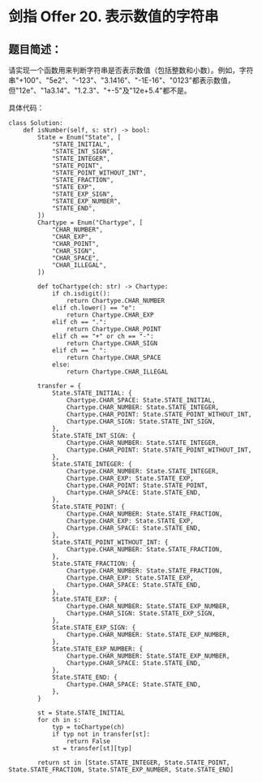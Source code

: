 # 剑指 Offer 20. 表示数值的字符串
## 题目简述：
请实现一个函数用来判断字符串是否表示数值（包括整数和小数）。例如，字符串"+100"、"5e2"、"-123"、"3.1416"、"-1E-16"、"0123"都表示数值，但"12e"、"1a3.14"、"1.2.3"、"+-5"及"12e+5.4"都不是。
 
具体代码：

	class Solution:
	    def isNumber(self, s: str) -> bool:
	        State = Enum("State", [
	            "STATE_INITIAL",
	            "STATE_INT_SIGN",
	            "STATE_INTEGER",
	            "STATE_POINT",
	            "STATE_POINT_WITHOUT_INT",
	            "STATE_FRACTION",
	            "STATE_EXP",
	            "STATE_EXP_SIGN",
	            "STATE_EXP_NUMBER",
	            "STATE_END",
	        ])
	        Chartype = Enum("Chartype", [
	            "CHAR_NUMBER",
	            "CHAR_EXP",
	            "CHAR_POINT",
	            "CHAR_SIGN",
	            "CHAR_SPACE",
	            "CHAR_ILLEGAL",
	        ])
	
	        def toChartype(ch: str) -> Chartype:
	            if ch.isdigit():
	                return Chartype.CHAR_NUMBER
	            elif ch.lower() == "e":
	                return Chartype.CHAR_EXP
	            elif ch == ".":
	                return Chartype.CHAR_POINT
	            elif ch == "+" or ch == "-":
	                return Chartype.CHAR_SIGN
	            elif ch == " ":
	                return Chartype.CHAR_SPACE
	            else:
	                return Chartype.CHAR_ILLEGAL
	        
	        transfer = {
	            State.STATE_INITIAL: {
	                Chartype.CHAR_SPACE: State.STATE_INITIAL,
	                Chartype.CHAR_NUMBER: State.STATE_INTEGER,
	                Chartype.CHAR_POINT: State.STATE_POINT_WITHOUT_INT,
	                Chartype.CHAR_SIGN: State.STATE_INT_SIGN,
	            },
	            State.STATE_INT_SIGN: {
	                Chartype.CHAR_NUMBER: State.STATE_INTEGER,
	                Chartype.CHAR_POINT: State.STATE_POINT_WITHOUT_INT,
	            },
	            State.STATE_INTEGER: {
	                Chartype.CHAR_NUMBER: State.STATE_INTEGER,
	                Chartype.CHAR_EXP: State.STATE_EXP,
	                Chartype.CHAR_POINT: State.STATE_POINT,
	                Chartype.CHAR_SPACE: State.STATE_END,
	            },
	            State.STATE_POINT: {
	                Chartype.CHAR_NUMBER: State.STATE_FRACTION,
	                Chartype.CHAR_EXP: State.STATE_EXP,
	                Chartype.CHAR_SPACE: State.STATE_END,
	            },
	            State.STATE_POINT_WITHOUT_INT: {
	                Chartype.CHAR_NUMBER: State.STATE_FRACTION,
	            },
	            State.STATE_FRACTION: {
	                Chartype.CHAR_NUMBER: State.STATE_FRACTION,
	                Chartype.CHAR_EXP: State.STATE_EXP,
	                Chartype.CHAR_SPACE: State.STATE_END,
	            },
	            State.STATE_EXP: {
	                Chartype.CHAR_NUMBER: State.STATE_EXP_NUMBER,
	                Chartype.CHAR_SIGN: State.STATE_EXP_SIGN,
	            },
	            State.STATE_EXP_SIGN: {
	                Chartype.CHAR_NUMBER: State.STATE_EXP_NUMBER,
	            },
	            State.STATE_EXP_NUMBER: {
	                Chartype.CHAR_NUMBER: State.STATE_EXP_NUMBER,
	                Chartype.CHAR_SPACE: State.STATE_END,
	            },
	            State.STATE_END: {
	                Chartype.CHAR_SPACE: State.STATE_END,
	            },
	        }
	
	        st = State.STATE_INITIAL
	        for ch in s:
	            typ = toChartype(ch)
	            if typ not in transfer[st]:
	                return False
	            st = transfer[st][typ]
	        
	        return st in [State.STATE_INTEGER, State.STATE_POINT, State.STATE_FRACTION, State.STATE_EXP_NUMBER, State.STATE_END]


